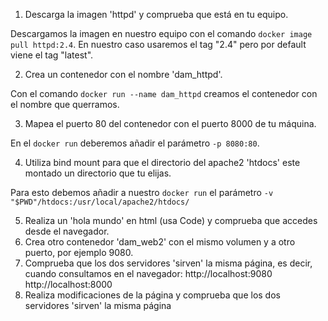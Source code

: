 1. Descarga la imagen 'httpd' y comprueba que está en tu equipo.

Descargamos la imagen en nuestro equipo con el comando `docker image pull httpd:2.4`. En nuestro caso usaremos el tag "2.4" pero por default viene el tag "latest".

2. Crea un contenedor con el nombre 'dam_httpd'.

Con el comando `docker run --name dam_httpd` creamos el contenedor con el nombre que querramos.

3. Mapea el puerto 80 del contenedor con el puerto 8000 de tu máquina.

En el `docker run` deberemos añadir el parámetro `-p 8080:80`.

4. Utiliza bind mount para que el directorio del apache2 'htdocs' este montado un directorio que tu elijas.

Para esto debemos añadir a nuestro `docker run` el parámetro `-v "$PWD"/htdocs:/usr/local/apache2/htdocs/`

5. Realiza un 'hola mundo' en html (usa Code) y comprueba que accedes desde el navegador.
6. Crea otro contenedor 'dam_web2' con el mismo volumen y a otro puerto, por ejemplo 9080.
7. Comprueba que los dos servidores 'sirven' la misma página, es decir, cuando consultamos en el navegador:
        http://localhost:9080 
        http://localhost:8000
8. Realiza modificaciones de la página y comprueba que los dos servidores 'sirven' la misma página
